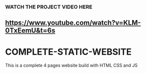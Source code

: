 ### WATCH THE PROJECT VIDEO HERE
## https://www.youtube.com/watch?v=KLM-0TxEemU&t=6s

# COMPLETE-STATIC-WEBSITE
This is a complete 4 pages website build with HTML CSS and JS
